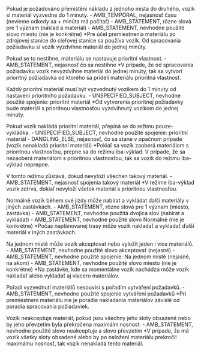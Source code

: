 Pokud je požadováno přemístění nákladu z jednoho místa do druhého, vozík si materiál vyzvedne do 1 minuty. 
    -	AMB_TEMPORAL, nejasnosť času (nevieme odkedy sa + minúta má počítať)
    -	AMB_STATEMENT, rôzne slová pre 1 význam (náklad a materiál)
    -	AMB_STATEMENT, nevhodne použité slovo miesto (nie je konkrétne)
*Pre účel premiestnenia materiálu zo zdrojovej stanice do cieľovej stanice sa používa vozík. Od spracovania požiadavku si vozík vyzdvihne materiál do jednej minúty.

Pokud se to nestihne, materiálu se nastavuje prioritní vlastnost.
    -	AMB_STATEMENT, nejasnosť čo sa nestihne
*V prípade, že od spracovania požiadavku vozík nevyzdvihne materiál do jednej minúty, tak sa vytvorí prioritný požiadavka od ktorého sa pridelí materiálu prioritná vlastnosť.

Každý prioritní materiál musí být vyzvednutý vozíkem do 1 minuty od nastavení prioritního požadavku.
    -	UNSPECIFIED_SUBJECT, nevhodne použité spojenie: prioritní materiál
*Od vytvorenia prioritnej požiadavky bude materiál s prioritnou vlastnosťou vyzdvihnutý vozíkom do jednej minúty.

Pokud vozík nakládá prioritní materiál, přepíná se do režimu pouze-vykládka.
    -	UNSPECIFIED_SUBJECT, nevhodne použité spojenie: prioritní materiál
    -	DANGLING_ELSE, nejasnosť, čo sa stane v opačnom prípade (vozík nenakladá prioritní materiál)
*Pokiaľ sa vozík zaoberá materiálom s prioritnou vlastnosťou, prepne sa do režimu iba-výklad. V prípade, že sa nezaoberá materiálom s prioritnou vlastnosťou, tak sa vozík do režimu iba-výklad neprepne.

V tomto režimu zůstává, dokud nevyloží všechen takový materiál.
    -	AMB_STATEMENT, nejasnosť spojenia takový materiál
*V režime iba-výklad vozík zotrvá, dokiaľ nevyloží všetok materiál s prioritnou vlastnosťou.

Normálně vozík během své jízdy může nabírat a vykládat další materiály v jiných zastávkách. 
    -	AMB_STATEMENT, rôzne slová pre 1 význam (miesto, zastávka)
    -	AMB_STATEMENT, nevhodne použitá dvojica slov (nabírat a vykládat)
    -	AMB_STATEMENT, nevhodne použité slovo Normálně (nie je konkrétne)
*Počas naplánovanej trasy môže vozík nakladať a vykladať ďalší materiál v iných zastávkach.

Na jednom místě může vozík akceptovat nebo vyložit jeden i více materiálů.
    -	AMB_STATEMENT, nevhodne použité slovo akceptovať (nejasné)
    -	AMB_STATEMENT, nevhodne použité spojenie: Na jednom místě (nejasné, na akom)
    -	AMB_STATEMENT, nevhodne použité slovo miesto (nie je konkrétne)
*Na zastávke, kde sa momentálne vozík nachádza môže vozík nakladať alebo vykladať aj viacero materiálov.

Pořadí vyzvednutí materiálů nesouvisí s pořadím vytváření požadavků.
    -	AMB_STATEMENT, nevhodne použité spojenie vytváření požadavků
*Pri premiestnení materiálu nie je poradie nakladania materiálov závislé od poradia spracovania požiadaviek.

Vozík neakceptuje materiál, pokud jsou všechny jeho sloty obsazené nebo by jeho převzetím byla překročena maximální nosnost.
    -	AMB_STATEMENT, nevhodne použité slovo neakceptuje a slovo převzetím
*V prípade, že má vozík všetky sloty obsadené alebo by po naložení materiálu prekročil maximálnu nosnosť, tak vozík nenakladá tento materiál.
